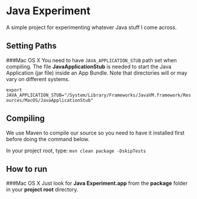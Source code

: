 Java Experiment
===============
A simple project for experimenting whatever Java stuff I come across.

Setting Paths
-------------
###Mac OS X
You need to have `JAVA_APPLICATION_STUB` path set when compiling. The file **JavaApplicationStub** is needed to start the Java Application (jar file) inside an App Bundle.
Note that directories will or may vary on different systems.

`export JAVA_APPLICATION_STUB="/System/Library/Frameworks/JavaVM.framework/Resources/MacOS/JavaApplicationStub"`

Compiling
---------
We use Maven to compile our source so you need to have it installed first before doing the command below.

In your project root, type:
`mvn clean package -DskipTests`

How to run
----------
###Mac OS X
Just look for **Java Experiment.app** from the **package** folder in your **project root** directory.